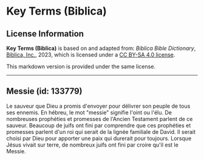 # Key Terms (Biblica)

## License Information

**Key Terms (Biblica)** is based on and adapted from: _Biblica Bible Dictionary_, [Biblica, Inc.](https://www.biblica.com/), 2023, which is licensed under a [CC BY-SA 4.0 license](https://creativecommons.org/licenses/by-sa/4.0/legalcode.en).

This markdown version is provided under the same license.



--------------------------------

## Messie (id: 133779)

Le sauveur que Dieu a promis d'envoyer pour délivrer son peuple de tous ses ennemis. En hébreu, le mot "messie" signifie l'oint ou l'élu. De nombreuses prophéties et promesses de l'Ancien Testament parlent de ce sauveur. Beaucoup de juifs ont fini par comprendre que ces prophéties et promesses parlent d'un roi qui serait de la lignée familiale de David. Il serait choisi par Dieu pour apporter une paix qui durerait pour toujours. Lorsque Jésus vivait sur terre, de nombreux juifs ont fini par croire qu'il est le Messie.


